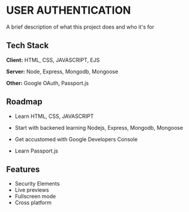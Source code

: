 
# USER AUTHENTICATION 

A brief description of what this project does and who it's for


## Tech Stack

**Client:** HTML, CSS, JAVASCRIPT, EJS

**Server:** Node, Express, Mongodb, Mongoose

**Other:** Google OAuth, Passport.js



## Roadmap

- Learn HTML, CSS, JAVASCRIPT

- Start with backened learning Nodejs, Express, Mongodb, Mongoose

- Get accustomed with Google Developers Console

- Learn Passport.js 


## Features

- Security Elements
- Live previews
- Fullscreen mode
- Cross platform


